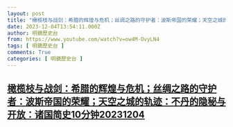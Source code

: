 ```yaml
---
layout: post
title: "橄榄枝与战剑：希腊的辉煌与危机；丝绸之路的守护者：波斯帝国的荣耀；天空之城的轨迹：不丹的隐秘与开放：诸国简史10分钟20231204"
date: 2023-12-04T13:54:11.000Z
author: 明鏡歷史台
from: https://www.youtube.com/watch?v=ow4M-OvyLN4
tags: [ 明鏡歷史台 ]
comments: True
categories: [ 明鏡歷史台 ]
---
```

<!--1701698051000-->
[橄榄枝与战剑：希腊的辉煌与危机；丝绸之路的守护者：波斯帝国的荣耀；天空之城的轨迹：不丹的隐秘与开放：诸国简史10分钟20231204](https://www.youtube.com/watch?v=ow4M-OvyLN4)
------

<div>

</div>
